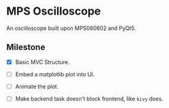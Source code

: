 MPS Oscilloscope
================

An oscilloscope built upon MPS060602 and PyQt5.


## Milestone

- [x] Basic MVC Structure.
- [ ] Embed a matplotlib plot into UI.
- [ ] Animate the plot.
- [ ] Make backend task doesn't block frontend, like `kivy` does.

